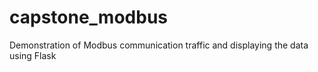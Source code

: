 # capstone_modbus
Demonstration of Modbus communication traffic and displaying the data using Flask
